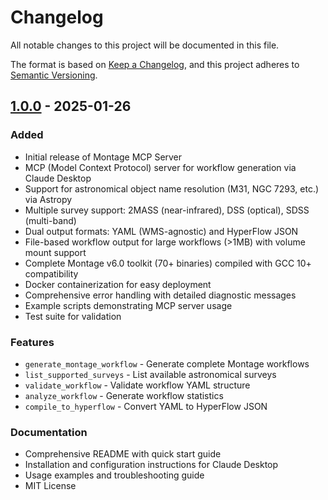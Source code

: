 # Changelog

All notable changes to this project will be documented in this file.

The format is based on [Keep a Changelog](https://keepachangelog.com/en/1.0.0/),
and this project adheres to [Semantic Versioning](https://semver.org/spec/v2.0.0.html).

## [1.0.0] - 2025-01-26

### Added
- Initial release of Montage MCP Server
- MCP (Model Context Protocol) server for workflow generation via Claude Desktop
- Support for astronomical object name resolution (M31, NGC 7293, etc.) via Astropy
- Multiple survey support: 2MASS (near-infrared), DSS (optical), SDSS (multi-band)
- Dual output formats: YAML (WMS-agnostic) and HyperFlow JSON
- File-based workflow output for large workflows (>1MB) with volume mount support
- Complete Montage v6.0 toolkit (70+ binaries) compiled with GCC 10+ compatibility
- Docker containerization for easy deployment
- Comprehensive error handling with detailed diagnostic messages
- Example scripts demonstrating MCP server usage
- Test suite for validation

### Features
- `generate_montage_workflow` - Generate complete Montage workflows
- `list_supported_surveys` - List available astronomical surveys
- `validate_workflow` - Validate workflow YAML structure
- `analyze_workflow` - Generate workflow statistics
- `compile_to_hyperflow` - Convert YAML to HyperFlow JSON

### Documentation
- Comprehensive README with quick start guide
- Installation and configuration instructions for Claude Desktop
- Usage examples and troubleshooting guide
- MIT License

[1.0.0]: https://github.com/hyperflow-wms/montage-mcp-server/releases/tag/v1.0.0
